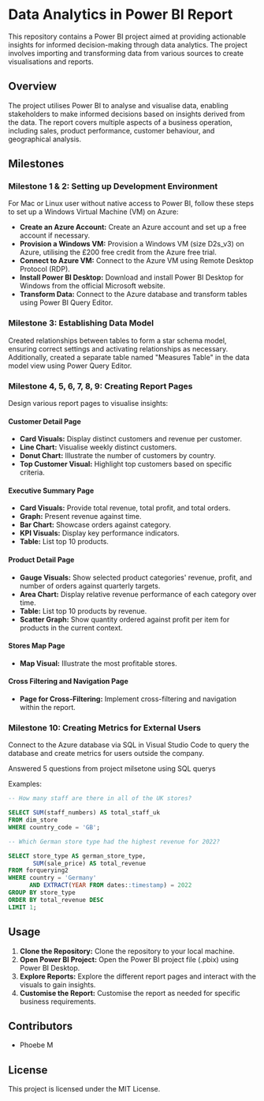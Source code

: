 # Data Analytics in Power BI Report

This repository contains a Power BI project aimed at providing actionable insights for informed decision-making through data analytics. The project involves importing and transforming data from various sources to create visualisations and reports.

## Overview

The project utilises Power BI to analyse and visualise data, enabling stakeholders to make informed decisions based on insights derived from the data. The report covers multiple aspects of a business operation, including sales, product performance, customer behaviour, and geographical analysis.

## Milestones

### Milestone 1 & 2: Setting up Development Environment

For Mac or Linux user without native access to Power BI, follow these steps to set up a Windows Virtual Machine (VM) on Azure:

- **Create an Azure Account:** Create an Azure account and set up a free account if necessary.
- **Provision a Windows VM:** Provision a Windows VM (size D2s_v3) on Azure, utilising the £200 free credit from the Azure free trial.
- **Connect to Azure VM:** Connect to the Azure VM using Remote Desktop Protocol (RDP).
- **Install Power BI Desktop:** Download and install Power BI Desktop for Windows from the official Microsoft website.
- **Transform Data:** Connect to the Azure database and transform tables using Power BI Query Editor.

### Milestone 3: Establishing Data Model

Created relationships between tables to form a star schema model, ensuring correct settings and activating relationships as necessary. Additionally, created a separate table named "Measures Table" in the data model view using Power Query Editor.

### Milestone 4, 5, 6, 7, 8, 9: Creating Report Pages

Design various report pages to visualise insights:

#### Customer Detail Page

- **Card Visuals:** Display distinct customers and revenue per customer.
- **Line Chart:** Visualise weekly distinct customers.
- **Donut Chart:** Illustrate the number of customers by country.
- **Top Customer Visual:** Highlight top customers based on specific criteria.

#### Executive Summary Page

- **Card Visuals:** Provide total revenue, total profit, and total orders.
- **Graph:** Present revenue against time.
- **Bar Chart:** Showcase orders against category.
- **KPI Visuals:** Display key performance indicators.
- **Table:** List top 10 products.

#### Product Detail Page

- **Gauge Visuals:** Show selected product categories' revenue, profit, and number of orders against quarterly targets.
- **Area Chart:** Display relative revenue performance of each category over time.
- **Table:** List top 10 products by revenue.
- **Scatter Graph:** Show quantity ordered against profit per item for products in the current context.

#### Stores Map Page

- **Map Visual:** Illustrate the most profitable stores.

#### Cross Filtering and Navigation Page

- **Page for Cross-Filtering:** Implement cross-filtering and navigation within the report.

### Milestone 10: Creating Metrics for External Users

Connect to the Azure database via SQL in Visual Studio Code to query the database and create metrics for users outside the company.

Answered 5 questions from project milsetone using SQL querys

Examples:

```sql
-- How many staff are there in all of the UK stores? 

SELECT SUM(staff_numbers) AS total_staff_uk
FROM dim_store
WHERE country_code = 'GB';
```
```sql
-- Which German store type had the highest revenue for 2022? 

SELECT store_type AS german_store_type,
       SUM(sale_price) AS total_revenue
FROM forquerying2
WHERE country = 'Germany'  
      AND EXTRACT(YEAR FROM dates::timestamp) = 2022  
GROUP BY store_type
ORDER BY total_revenue DESC
LIMIT 1;

```


## Usage

1. **Clone the Repository:** Clone the repository to your local machine.
2. **Open Power BI Project:** Open the Power BI project file (.pbix) using Power BI Desktop.
3. **Explore Reports:** Explore the different report pages and interact with the visuals to gain insights.
4. **Customise the Report:** Customise the report as needed for specific business requirements.

## Contributors

- Phoebe M

## License

This project is licensed under the MIT License.



